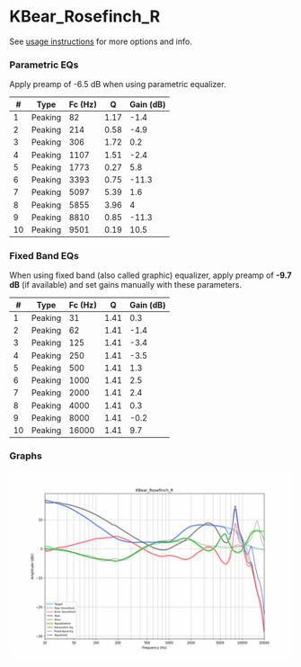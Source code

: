 # KBear_Rosefinch_R
See [usage instructions](https://github.com/jaakkopasanen/AutoEq#usage) for more options and info.

### Parametric EQs
Apply preamp of -6.5 dB when using parametric equalizer.

|   # | Type    |   Fc (Hz) |    Q |   Gain (dB) |
|-----|---------|-----------|------|-------------|
|   1 | Peaking |        82 | 1.17 |        -1.4 |
|   2 | Peaking |       214 | 0.58 |        -4.9 |
|   3 | Peaking |       306 | 1.72 |         0.2 |
|   4 | Peaking |      1107 | 1.51 |        -2.4 |
|   5 | Peaking |      1773 | 0.27 |         5.8 |
|   6 | Peaking |      3393 | 0.75 |       -11.3 |
|   7 | Peaking |      5097 | 5.39 |         1.6 |
|   8 | Peaking |      5855 | 3.96 |         4   |
|   9 | Peaking |      8810 | 0.85 |       -11.3 |
|  10 | Peaking |      9501 | 0.19 |        10.5 |

### Fixed Band EQs
When using fixed band (also called graphic) equalizer, apply preamp of **-9.7 dB** (if available) and set gains manually with these parameters.

|   # | Type    |   Fc (Hz) |    Q |   Gain (dB) |
|-----|---------|-----------|------|-------------|
|   1 | Peaking |        31 | 1.41 |         0.3 |
|   2 | Peaking |        62 | 1.41 |        -1.4 |
|   3 | Peaking |       125 | 1.41 |        -3.4 |
|   4 | Peaking |       250 | 1.41 |        -3.5 |
|   5 | Peaking |       500 | 1.41 |         1.3 |
|   6 | Peaking |      1000 | 1.41 |         2.5 |
|   7 | Peaking |      2000 | 1.41 |         2.4 |
|   8 | Peaking |      4000 | 1.41 |         0.3 |
|   9 | Peaking |      8000 | 1.41 |        -0.2 |
|  10 | Peaking |     16000 | 1.41 |         9.7 |

### Graphs
![](./KBear_Rosefinch_R.png)
